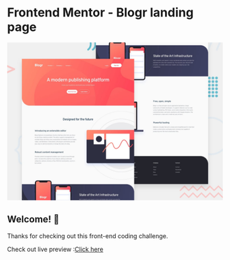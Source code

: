 # Frontend Mentor - Blogr landing page

![Design preview for the Blogr landing page coding challenge](./design/desktop-preview.jpg)

## Welcome! 👋

Thanks for checking out this front-end coding challenge.

Check out live preview :[Click here](https://carniel-carl.github.io/blogr/)
